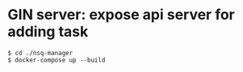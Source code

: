 # GIN server: expose api server for adding task

```
$ cd ./nsq-manager
$ docker-compose up --build
```